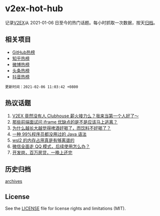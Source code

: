 # v2ex-hot-hub

 记录[V2EX](https://www.v2ex.com/)从 2021-01-06 日至今的热门话题。每小时抓取一次数据，按天[归档](archives)。
 
 ## 相关项目

- [GitHub热榜](https://github.com/lonnyzhang423/github-hot-hub)
- [知乎热榜](https://github.com/lonnyzhang423/zhihu-hot-hub)
- [微博热榜](https://github.com/lonnyzhang423/weibo-hot-hub)
- [头条热榜](https://github.com/lonnyzhang423/toutiao-hot-hub)
- [抖音热榜](https://github.com/lonnyzhang423/douyin-hot-hub)


 `更新时间：2021-02-06 11:03:42 +0800`

## 热议话题

1. [V2EX 竟然没有人 Clubhouse 薪火接力么？我来当第一个人好了～](https://www.v2ex.com/t/751613)
1. [那些前端面试问 iframe 优缺点的是不是应该马上逃离？](https://www.v2ex.com/t/751502)
1. [为什么越长大越觉得啤酒好喝了，而饮料不好喝了？](https://www.v2ex.com/t/751614)
1. [一种 99%程序员都没用过的 Java 语法](https://www.v2ex.com/t/751581)
1. [wsl2 的内存占用真是有够离谱的](https://www.v2ex.com/t/751582)
1. [微信全面走 QQ 模式，后续使用怎么办？](https://www.v2ex.com/t/751570)
1. [开发岗，百万房贷，一晚上还完](https://www.v2ex.com/t/751535)

## 历史归档

[archives](archives)

## License

See the [LICENSE](LICENSE) file for license rights and limitations (MIT).
